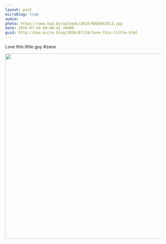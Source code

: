 ```yaml
---
layout: post
microblog: true
audio: 
photo: https://www.kaa.bz/uploads/2018/9dd50435c3.jpg
date: 2016-07-24 09:48:42 +0400
guid: http://kaa.micro.blog/2016/07/24/love-this-little.html
---
```

Love this little guy #zane

<img src="https://www.kaa.bz/uploads/2018/9dd50435c3.jpg" width="600" height="600" />
